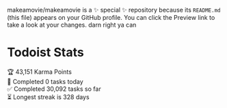 makeamovie/makeamovie is a ✨ special ✨ repository because its `README.md` (this file) appears on your GitHub profile.
You can click the Preview link to take a look at your changes. darn right ya can

# Todoist Stats

<!-- TODO-IST:START -->
🏆  43,151 Karma Points           
🌸  Completed 0 tasks today           
✅  Completed 30,092 tasks so far           
⏳  Longest streak is 328 days
<!-- TODO-IST:END -->